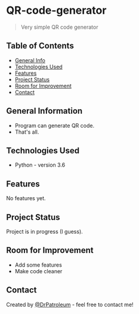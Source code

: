 # QR-code-generator
> Very simple QR code generator

## Table of Contents
* [General Info](#general-information)
* [Technologies Used](#technologies-used)
* [Features](#features)
* [Project Status](#project-status)
* [Room for Improvement](#room-for-improvement)
* [Contact](#contact)


## General Information
- Program can generate QR code.
- That's all.


## Technologies Used
- Python - version 3.6


## Features
No features yet.


## Project Status
Project is in progress (I guess).


## Room for Improvement
- Add some features
- Make code cleaner


## Contact
Created by [@DrPatroleum](https://github.com/DrPatroleum) - feel free to contact me!
